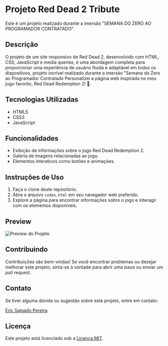 # Projeto Red Dead 2 Tribute

Este é um projeto realizado durante a imersão "SEMANA DO ZERO AO PROGRAMADOR CONTRATADO".

## Descrição


O projeto de um site responsivo de Red Dead 2, desenvolvido com HTML, CSS, JavaScript e media queries, é uma abordagem completa para proporcionar uma experiência de usuário fluida e adaptável em todos os dispositivos, projeto incrível realizado durante a imersão "Semana do Zero ao Programador Contratado Personalizei a página web inspirada no meu jogo favorito, Red Dead Redemption 2! 🤠.


## Tecnologias Utilizadas

- HTML5
- CSS3
- JavaScript

## Funcionalidades

- Exibição de informações sobre o jogo Red Dead Redemption 2.
- Galeria de imagens relacionadas ao jogo.
- Elementos interativos como botões e animações.

## Instruções de Uso

1. Faça o clone deste repositório.
2. Abra o arquivo `index.html` em seu navegador web preferido.
3. Explore a página para encontrar informações sobre o jogo e interagir com os elementos disponíveis.

## Preview

![Preview do Projeto](https://ericsalt.github.io/Red-Dead-2/)

## Contribuindo

Contribuições são bem-vindas! Se você encontrar problemas ou desejar melhorar este projeto, sinta-se à vontade para abrir uma issue ou enviar um pull request.

## Contato

Se tiver alguma dúvida ou sugestão sobre este projeto, entre em contato:

[Eric Salgado Pereira](mailto:Salgadoeric7t@gmail.com)

## Licença

Este projeto está licenciado sob a [Licença MIT](LICENSE).
